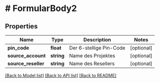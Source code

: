 # # FormularBody2

## Properties

Name | Type | Description | Notes
------------ | ------------- | ------------- | -------------
**pin_code** | **float** | Der 6-stellige Pin-Code | [optional]
**source_account** | **string** | Name des Projektes | [optional]
**source_reseller** | **string** | Name des Resellers | [optional]

[[Back to Model list]](../../README.md#models) [[Back to API list]](../../README.md#endpoints) [[Back to README]](../../README.md)
